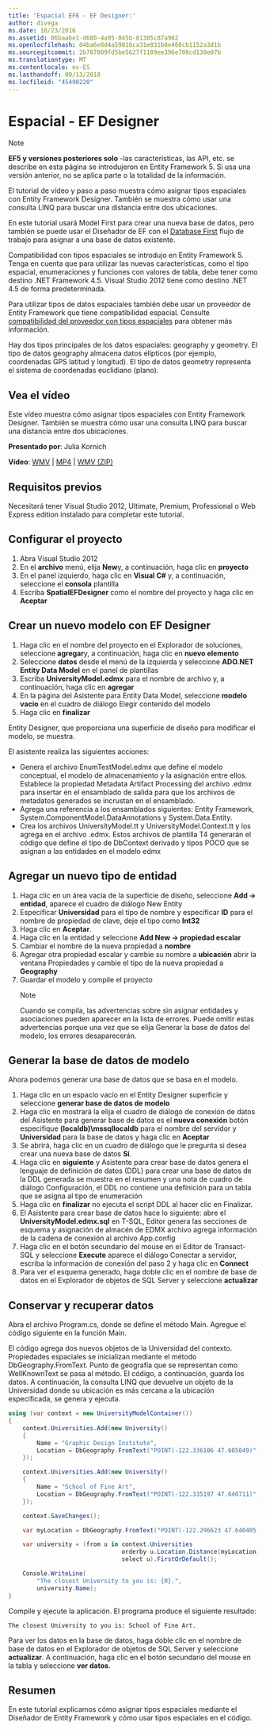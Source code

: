 ```yaml
---
title: 'Espacial EF6 - EF Designer:'
author: divega
ms.date: 10/23/2016
ms.assetid: 06baa6e1-d680-4a95-845b-81305c87a962
ms.openlocfilehash: 04ba6e8d4a59816ca31e831b8e466cb1152a3d1b
ms.sourcegitcommit: 2b787009fd5be5627f1189ee396e708cd130e07b
ms.translationtype: MT
ms.contentlocale: es-ES
ms.lasthandoff: 09/13/2018
ms.locfileid: "45490220"
---
```

# <a name="spatial---ef-designer"></a>Espacial - EF Designer
> [!NOTE]
> **EF5 y versiones posteriores solo** -las características, las API, etc. se describe en esta página se introdujeron en Entity Framework 5. Si usa una versión anterior, no se aplica parte o la totalidad de la información.

El tutorial de vídeo y paso a paso muestra cómo asignar tipos espaciales con Entity Framework Designer. También se muestra cómo usar una consulta LINQ para buscar una distancia entre dos ubicaciones.

En este tutorial usará Model First para crear una nueva base de datos, pero también se puede usar el Diseñador de EF con el [Database First](~/ef6/modeling/designer/workflows/database-first.md) flujo de trabajo para asignar a una base de datos existente.

Compatibilidad con tipos espaciales se introdujo en Entity Framework 5. Tenga en cuenta que para utilizar las nuevas características, como el tipo espacial, enumeraciones y funciones con valores de tabla, debe tener como destino .NET Framework 4.5. Visual Studio 2012 tiene como destino .NET 4.5 de forma predeterminada.

Para utilizar tipos de datos espaciales también debe usar un proveedor de Entity Framework que tiene compatibilidad espacial. Consulte [compatibilidad del proveedor con tipos espaciales](~/ef6/fundamentals/providers/spatial-support.md) para obtener más información.

Hay dos tipos principales de los datos espaciales: geography y geometry. El tipo de datos geography almacena datos elípticos (por ejemplo, coordenadas GPS latitud y longitud). El tipo de datos geometry representa el sistema de coordenadas euclidiano (plano).

## <a name="watch-the-video"></a>Vea el vídeo
Este vídeo muestra cómo asignar tipos espaciales con Entity Framework Designer. También se muestra cómo usar una consulta LINQ para buscar una distancia entre dos ubicaciones.

**Presentado por**: Julia Kornich

**Vídeo**: [WMV](http://download.microsoft.com/download/E/C/9/EC9E6547-8983-4C1F-A919-D33210E4B213/HDI-ITPro-MSDN-winvideo-spatialwithdesigner.wmv) | [MP4](http://download.microsoft.com/download/E/C/9/EC9E6547-8983-4C1F-A919-D33210E4B213/HDI-ITPro-MSDN-mp4video-spatialwithdesigner.m4v) | [WMV (ZIP)](http://download.microsoft.com/download/E/C/9/EC9E6547-8983-4C1F-A919-D33210E4B213/HDI-ITPro-MSDN-winvideo-spatialwithdesigner.zip)

## <a name="pre-requisites"></a>Requisitos previos

Necesitará tener Visual Studio 2012, Ultimate, Premium, Professional o Web Express edition instalado para completar este tutorial.

## <a name="set-up-the-project"></a>Configurar el proyecto

1.  Abra Visual Studio 2012
2.  En el **archivo** menú, elija **New**y, a continuación, haga clic en **proyecto**
3.  En el panel izquierdo, haga clic en **Visual C\#** y, a continuación, seleccione el **consola** plantilla
4.  Escriba **SpatialEFDesigner** como el nombre del proyecto y haga clic en **Aceptar**

## <a name="create-a-new-model-using-the-ef-designer"></a>Crear un nuevo modelo con EF Designer

1.  Haga clic en el nombre del proyecto en el Explorador de soluciones, seleccione **agregar**y, a continuación, haga clic en **nuevo elemento**
2.  Seleccione **datos** desde el menú de la izquierda y seleccione **ADO.NET Entity Data Model** en el panel de plantillas
3.  Escriba **UniversityModel.edmx** para el nombre de archivo y, a continuación, haga clic en **agregar**
4.  En la página del Asistente para Entity Data Model, seleccione **modelo vacío** en el cuadro de diálogo Elegir contenido del modelo
5.  Haga clic en **finalizar**

Entity Designer, que proporciona una superficie de diseño para modificar el modelo, se muestra.

El asistente realiza las siguientes acciones:

-   Genera el archivo EnumTestModel.edmx que define el modelo conceptual, el modelo de almacenamiento y la asignación entre ellos. Establece la propiedad Metadata Artifact Processing del archivo .edmx para insertar en el ensamblado de salida para que los archivos de metadatos generados se incrustan en el ensamblado.
-   Agrega una referencia a los ensamblados siguientes: Entity Framework, System.ComponentModel.DataAnnotations y System.Data.Entity.
-   Crea los archivos UniversityModel.tt y UniversityModel.Context.tt y los agrega en el archivo .edmx. Estos archivos de plantilla T4 generarán el código que define el tipo de DbContext derivado y tipos POCO que se asignan a las entidades en el modelo edmx

## <a name="add-a-new-entity-type"></a>Agregar un nuevo tipo de entidad

1.  Haga clic en un área vacía de la superficie de diseño, seleccione **Add -&gt; entidad**, aparece el cuadro de diálogo New Entity
2.  Especificar **Universidad** para el tipo de nombre y especificar **ID** para el nombre de propiedad de clave, deje el tipo como **Int32**
3.  Haga clic en **Aceptar**.
4.  Haga clic en la entidad y seleccione **Add New -&gt; propiedad escalar**
5.  Cambiar el nombre de la nueva propiedad a **nombre**
6.  Agregar otra propiedad escalar y cambie su nombre a **ubicación** abrir la ventana Propiedades y cambie el tipo de la nueva propiedad a **Geography**
7.  Guardar el modelo y compile el proyecto
    > [!NOTE]
    > Cuando se compila, las advertencias sobre sin asignar entidades y asociaciones pueden aparecer en la lista de errores. Puede omitir estas advertencias porque una vez que se elija Generar la base de datos del modelo, los errores desaparecerán.

## <a name="generate-database-from-model"></a>Generar la base de datos de modelo

Ahora podemos generar una base de datos que se basa en el modelo.

1.  Haga clic en un espacio vacío en el Entity Designer superficie y seleccione **generar base de datos de modelo**
2.  Haga clic en mostrará la elija el cuadro de diálogo de conexión de datos del Asistente para generar base de datos es el **nueva conexión** botón especifique **(localdb)\\mssqllocaldb** para el nombre del servidor y  **Universidad** para la base de datos y haga clic en **Aceptar**
3.  Se abrirá, haga clic en un cuadro de diálogo que le pregunta si desea crear una nueva base de datos **Sí**.
4.  Haga clic en **siguiente** y Asistente para crear base de datos genera el lenguaje de definición de datos (DDL) para crear una base de datos de la DDL generada se muestra en el resumen y una nota de cuadro de diálogo Configuración, el DDL no contiene una definición para un tabla que se asigna al tipo de enumeración
5.  Haga clic en **finalizar** no ejecuta el script DDL al hacer clic en Finalizar.
6.  El Asistente para crear base de datos hace lo siguiente: abre el **UniversityModel.edmx.sql** en T-SQL, Editor genera las secciones de esquema y asignación de almacén de EDMX archivo agrega información de la cadena de conexión al archivo App.config
7.  Haga clic en el botón secundario del mouse en el Editor de Transact-SQL y seleccione **Execute** aparece el diálogo Conectar a servidor, escriba la información de conexión del paso 2 y haga clic en **Connect**
8.  Para ver el esquema generado, haga doble clic en el nombre de base de datos en el Explorador de objetos de SQL Server y seleccione **actualizar**

## <a name="persist-and-retrieve-data"></a>Conservar y recuperar datos

Abra el archivo Program.cs, donde se define el método Main. Agregue el código siguiente en la función Main.

El código agrega dos nuevos objetos de la Universidad del contexto. Propiedades espaciales se inicializan mediante el método DbGeography.FromText. Punto de geografía que se representan como WellKnownText se pasa al método. El código, a continuación, guarda los datos. A continuación, la consulta LINQ que devuelve un objeto de la Universidad donde su ubicación es más cercana a la ubicación especificada, se genera y ejecuta.

``` csharp
using (var context = new UniversityModelContainer())
{
    context.Universities.Add(new University()
    {
        Name = "Graphic Design Institute",
        Location = DbGeography.FromText("POINT(-122.336106 47.605049)"),
    });

    context.Universities.Add(new University()
    {
        Name = "School of Fine Art",
        Location = DbGeography.FromText("POINT(-122.335197 47.646711)"),
    });

    context.SaveChanges();

    var myLocation = DbGeography.FromText("POINT(-122.296623 47.640405)");

    var university = (from u in context.Universities
                                orderby u.Location.Distance(myLocation)
                                select u).FirstOrDefault();

    Console.WriteLine(
        "The closest University to you is: {0}.",
        university.Name);
}
```

Compile y ejecute la aplicación. El programa produce el siguiente resultado:

```
The closest University to you is: School of Fine Art.
```

Para ver los datos en la base de datos, haga doble clic en el nombre de base de datos en el Explorador de objetos de SQL Server y seleccione **actualizar**. A continuación, haga clic en el botón secundario del mouse en la tabla y seleccione **ver datos**.

## <a name="summary"></a>Resumen

En este tutorial explicamos cómo asignar tipos espaciales mediante el Diseñador de Entity Framework y cómo usar tipos espaciales en el código. 
